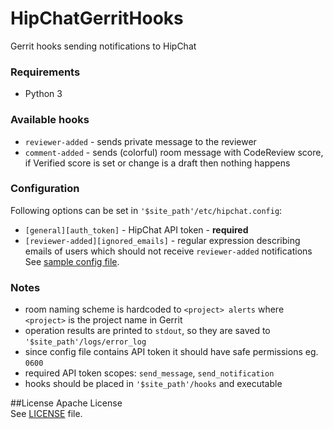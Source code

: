 # HipChatGerritHooks
Gerrit hooks sending notifications to HipChat

### Requirements
- Python 3

### Available hooks
- `reviewer-added` - sends private message to the reviewer
- `comment-added` - sends (colorful) room message with CodeReview score, if Verified score is set or change is a draft then nothing happens

### Configuration
Following options can be set in `'$site_path'/etc/hipchat.config`:
- `[general][auth_token]` - HipChat API token - **required**
- `[reviewer-added][ignored_emails]` - regular expression describing emails of users which should not receive `reviewer-added` notifications
See [sample config file](etc/hipchat.config).

### Notes
- room naming scheme is hardcoded to `<project> alerts` where `<project>` is the project name in Gerrit
- operation results are printed to `stdout`, so they are saved to `'$site_path'/logs/error_log`
- since config file contains API token it should have safe permissions eg. `0600`
- required API token scopes: `send_message`, `send_notification`
- hooks should be placed in `'$site_path'/hooks` and executable

##License
Apache License<br>
See [LICENSE](LICENSE) file.
